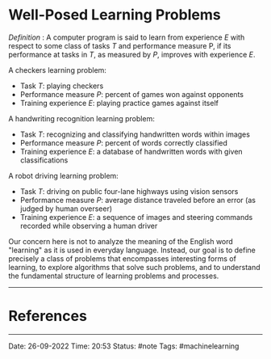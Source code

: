 # Well-Posed Learning Problems

*Definition* : A computer program is said to learn from experience $E$ with respect to some class of tasks $T$ and performance measure P, if its performance at tasks in $T$, as measured by $P$, improves with experience $E$.

A checkers learning problem:
- Task $T$: playing checkers
- Performance measure $P$: percent of games won against opponents
- Training experience $E$: playing practice games against itself

A handwriting recognition learning problem:
- Task $T$: recognizing and classifying handwritten words within images
- Performance measure $P$: percent of words correctly classified
- Training experience $E$: a database of handwritten words with given classifications

A robot driving learning problem:
-  Task $T$: driving on public four-lane highways using vision sensors
-  Performance measure $P$: average distance traveled before an error (as judged by human overseer)
-  Training experience $E$: a sequence of images and steering commands recorded while observing a human driver

Our concern here is not to analyze the meaning of the English word "learning" as it is used in everyday language. Instead, our goal is to define precisely a class of problems that encompasses interesting forms of learning, to explore algorithms that solve such problems, and to understand the fundamental structure of learning problems and processes.


---
# References


---
Date: 26-09-2022
Time: 20:53
Status: #note
Tags: #machinelearning